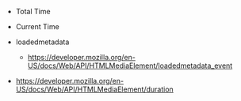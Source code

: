 - Total Time
- Current Time

- loadedmetadata
  - https://developer.mozilla.org/en-US/docs/Web/API/HTMLMediaElement/loadedmetadata_event
- https://developer.mozilla.org/en-US/docs/Web/API/HTMLMediaElement/duration
